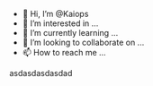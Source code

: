 - 👋 Hi, I’m @Kaiops
- 👀 I’m interested in ...
- 🌱 I’m currently learning ...
- 💞️ I’m looking to collaborate on ...
- 📫 How to reach me ...

<!---
Kaiops/Kaiops is a ✨ special ✨ repository because its `README.md` (this file) appears on your GitHub profile.
You can click the Preview link to take a look at your changes.
---> asdasdasdasdad
